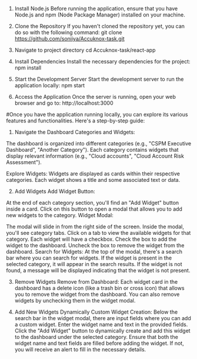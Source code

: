 1. Install Node.js
Before running the application, ensure that you have Node.js and npm (Node Package Manager) installed on your machine.

2. Clone the Repository
If you haven't cloned the repository yet, you can do so with the following command:
git clone https://github.com/soniiya/Accuknox-task.git

3. Navigate to project directory
cd Accuknox-task/react-app

4. Install Dependencies
Install the necessary dependencies for the project:
npm install

5. Start the Development Server
Start the development server to run the application locally:
npm start

6. Access the Application
Once the server is running, open your web browser and go to:
http://localhost:3000

#Once you have the application running locally, you can explore its various features and functionalities. Here's a step-by-step guide:

1. Navigate the Dashboard
Categories and Widgets:

The dashboard is organized into different categories (e.g., "CSPM Executive Dashboard", "Another Category").
Each category contains widgets that display relevant information (e.g., "Cloud accounts", "Cloud Account Risk Assessment").

Explore Widgets:
Widgets are displayed as cards within their respective categories.
Each widget shows a title and some associated text or data.

2. Add Widgets
Add Widget Button:

At the end of each category section, you'll find an "Add Widget" button inside a card.
Click on this button to open a modal that allows you to add new widgets to the category.
Widget Modal:

The modal will slide in from the right side of the screen.
Inside the modal, you'll see category tabs. Click on a tab to view the available widgets for that category.
Each widget will have a checkbox.
Check the box to add the widget to the dashboard.
Uncheck the box to remove the widget from the dashboard.
Search for Widgets:
At the top of the modal, there's a search bar where you can search for widgets.
If the widget is present in the selected category, it will appear in the search results.
If the widget is not found, a message will be displayed indicating that the widget is not present.

3. Remove Widgets
Remove from Dashboard:
Each widget card in the dashboard has a delete icon (like a trash bin or cross icon) that allows you to remove the widget from the dashboard.
You can also remove widgets by unchecking them in the widget modal.

4. Add New Widgets Dynamically
Custom Widget Creation:
Below the search bar in the widget modal, there are input fields where you can add a custom widget.
Enter the widget name and text in the provided fields.
Click the "Add Widget" button to dynamically create and add this widget to the dashboard under the selected category.
Ensure that both the widget name and text fields are filled before adding the widget. If not, you will receive an alert to fill in the necessary details.